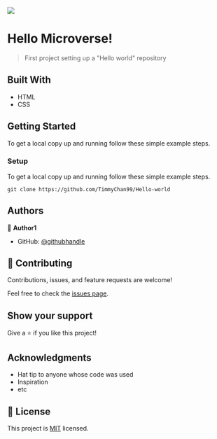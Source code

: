 ![](https://img.shields.io/badge/Microverse-blueviolet)

# Hello Microverse!

> First project setting up a "Hello world" repository

## Built With

- HTML
- CSS

## Getting Started

To get a local copy up and running follow these simple example steps.

### Setup

To get a local copy up and running follow these simple example steps.

`git clone https://github.com/TimmyChan99/Hello-world`

## Authors

👤 **Author1**

- GitHub: [@githubhandle](https://github.com/TimmyChan99)

## 🤝 Contributing

Contributions, issues, and feature requests are welcome!

Feel free to check the [issues page](../../issues/).

## Show your support

Give a ⭐️ if you like this project!

## Acknowledgments

- Hat tip to anyone whose code was used
- Inspiration
- etc

## 📝 License

This project is [MIT](./MIT.md) licensed.

